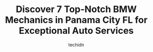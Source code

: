 ---
layout: ampstory
image: https://images.unsplash.com/photo-1617814086906-d847a8bc6fca?ixlib=rb-4.0.3&ixid=MnwxMjA3fDB8MHxwaG90by1wYWdlfHx8fGVufDB8fHx8&auto=format&fit=crop&w=640&h=853&q=80
author: techidn
featured: false
description: Trust your vehicles maintenance and repairs to the 7 best BMW Mechanic in Panama City FL, USA. With their extensive experience, cutting-edge technology, and commitment to customer satisfact
title: Discover 7 Top-Notch BMW Mechanics in Panama City FL for Exceptional Auto Services
cover:
   title: Discover 7 Top-Notch BMW Mechanics in Panama City FL for Exceptional Auto Services
   subtitle: Rickpate
   background: https://images.unsplash.com/photo-1617814086906-d847a8bc6fca?ixlib=rb-4.0.3&ixid=MnwxMjA3fDB8MHxwaG90by1wYWdlfHx8fGVufDB8fHx8&auto=format&fit=crop&w=640&h=853&q=80

pages: 
 - layout: thirds
   top: <h1>#1 Goodyear Auto Service</h1>
   bottom: "<p>Got a new set of Comfort rides on my new BMW. extremely knowledgeable group of men here. They explained exactly what was wrong with the current tires and showed us the fe</p>"
   background: https://www.knot35.com/toplist/wp-content/uploads/2023/06/best-bmw-mechanic-1-in-panama-city-fl-1685831102.jpeg
   backgroundblur: true
 - layout: thirds
   top: <h1>#2 Dynamic Automotive & 4x4</h1>
   bottom: "<p>1301 E 11th St, Panama City, FL 32401, United States</p>"
   background: https://www.knot35.com/toplist/wp-content/uploads/2023/06/best-bmw-mechanic-2-in-panama-city-fl-1685831102.jpeg
   cta:
      link: https://www.knot35.com/toplist/discover-7-top-notch-bmw-mechanics-in-panama-city-fl-for-exceptional-auto-services/
      text: Discover 7 Top-Notch BMW Mechanics in Panama City FL for Exceptional Auto Services
 - layout: thirds
   top: <h1>#3 Expert Auto Repair</h1>
   bottom: "<p>1923 N East Ave, Panama City, FL 32405, United States</p>"
   background: https://www.knot35.com/toplist/wp-content/uploads/2023/06/best-bmw-mechanic-3-in-panama-city-fl-1685831103.jpeg
   cta:
      link: https://www.knot35.com/toplist/discover-7-top-notch-bmw-mechanics-in-panama-city-fl-for-exceptional-auto-services/
      text: Discover 7 Top-Notch BMW Mechanics in Panama City FL for Exceptional Auto Services
 - layout: thirds
   top: <h1>#4 Bens Automotive</h1>
   bottom: "<p>2312 N East Ave, Panama City, FL 32405, United States</p>"
   background: https://images.unsplash.com/photo-1564951434112-64d74cc2a2d7?ixlib=rb-4.0.3&ixid=MnwxMjA3fDB8MHxwaG90by1wYWdlfHx8fGVufDB8fHx8&auto=format&fit=crop&w=640&h=853&q=80
   cta:
      link: https://www.knot35.com/toplist/discover-7-top-notch-bmw-mechanics-in-panama-city-fl-for-exceptional-auto-services/
      text: Discover 7 Top-Notch BMW Mechanics in Panama City FL for Exceptional Auto Services
 - layout: thirds
   top: <h1>#5 Browns Auto Repair LLC</h1>
   bottom: "<p>3218 E 3rd St, Panama City, FL 32401, United States</p>"
   background: https://images.unsplash.com/photo-1567360425618-1594206637d2?ixlib=rb-4.0.3&ixid=MnwxMjA3fDB8MHxwaG90by1wYWdlfHx8fGVufDB8fHx8&auto=format&fit=crop&w=640&h=853&q=80
   cta:
      link: https://www.knot35.com/toplist/discover-7-top-notch-bmw-mechanics-in-panama-city-fl-for-exceptional-auto-services/
      text: Discover 7 Top-Notch BMW Mechanics in Panama City FL for Exceptional Auto Services
 - layout: thirds
   top: <h1>#6 Kelleys Automotive</h1>
   bottom: "<p>2728 Edward Ave, Panama City, FL 32405, United States</p>"
   background: https://images.unsplash.com/photo-1524169358666-79f22534bc6e?ixlib=rb-4.0.3&ixid=MnwxMjA3fDB8MHxwaG90by1wYWdlfHx8fGVufDB8fHx8&auto=format&fit=crop&w=640&h=853&q=80
   cta:
      link: https://www.knot35.com/toplist/discover-7-top-notch-bmw-mechanics-in-panama-city-fl-for-exceptional-auto-services/
      text: Discover 7 Top-Notch BMW Mechanics in Panama City FL for Exceptional Auto Services
 - layout: thirds
   top: <h1>#7 Noles Automotive</h1>
   bottom: "<p>2318 E 5th St, Panama City, FL 32401, United States</p>"
   background: https://images.unsplash.com/photo-1488554378835-f7acf46e6c98?ixlib=rb-4.0.3&ixid=MnwxMjA3fDB8MHxwaG90by1wYWdlfHx8fGVufDB8fHx8&auto=format&fit=crop&w=640&h=853&q=80
   cta:
      link: https://www.knot35.com/toplist/discover-7-top-notch-bmw-mechanics-in-panama-city-fl-for-exceptional-auto-services/
      text: Discover 7 Top-Notch BMW Mechanics in Panama City FL for Exceptional Auto Services
 - layout: thirds
   middle: Continue reading...
   background: https://images.unsplash.com/photo-1496096265110-f83ad7f96608?ixlib=rb-4.0.3&ixid=MnwxMjA3fDB8MHxwaG90by1wYWdlfHx8fGVufDB8fHx8&auto=format&fit=crop&w=640&h=853&q=80
   cta:
      link: https://www.knot35.com/toplist/discover-7-top-notch-bmw-mechanics-in-panama-city-fl-for-exceptional-auto-services/
      text: Discover 7 Top-Notch BMW Mechanics in Panama City FL for Exceptional Auto Services
      
---